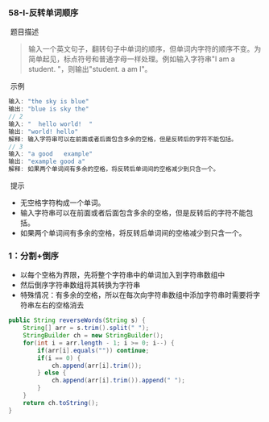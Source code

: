 ### 58-Ⅰ-反转单词顺序

​	题目描述

> 输入一个英文句子，翻转句子中单词的顺序，但单词内字符的顺序不变。为简单起见，标点符号和普通字母一样处理。例如输入字符串"I am a student. "，则输出"student. a am I"。

​	示例

```java
输入: "the sky is blue"
输出: "blue is sky the"
// 2
输入: "  hello world!  "
输出: "world! hello"
解释: 输入字符串可以在前面或者后面包含多余的空格，但是反转后的字符不能包括。
// 3
输入: "a good   example"
输出: "example good a"
解释: 如果两个单词间有多余的空格，将反转后单词间的空格减少到只含一个。
```

​	提示

- 无空格字符构成一个单词。
- 输入字符串可以在前面或者后面包含多余的空格，但是反转后的字符不能包括。
- 如果两个单词间有多余的空格，将反转后单词间的空格减少到只含一个。

### 1：分割+倒序

- 以每个空格为界限，先将整个字符串中的单词加入到字符串数组中
- 然后倒序字符串数组将其转换为字符串
- 特殊情况：有多余的空格，所以在每次向字符串数组中添加字符串时需要将字符串左右的空格消去

```java
public String reverseWords(String s) {
    String[] arr = s.trim().split(" ");
    StringBuilder ch = new StringBuilder();
    for(int i = arr.length - 1; i >= 0; i--) {
        if(arr[i].equals("")) continue;
        if(i == 0) {
            ch.append(arr[i].trim());
        } else {
            ch.append(arr[i].trim()).append(" ");
        }
    }
    return ch.toString();
}
```

